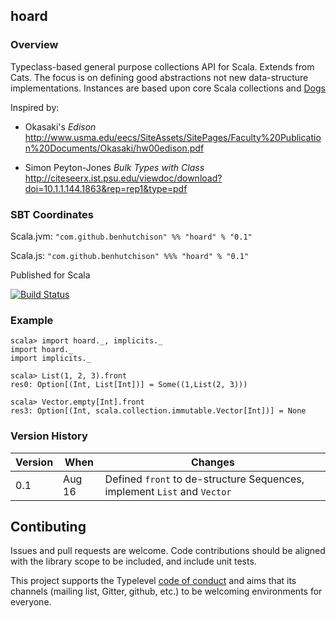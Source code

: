 ## hoard

### Overview

Typeclass-based general purpose collections API for Scala. Extends from Cats. The focus is on defining good abstractions 
not new data-structure implementations.
Instances are based upon core Scala collections and [Dogs](https://github.com/stew/dogs)

Inspired by:

- Okasaki's *Edison* http://www.usma.edu/eecs/SiteAssets/SitePages/Faculty%20Publication%20Documents/Okasaki/hw00edison.pdf

- Simon Peyton-Jones *Bulk Types with Class* http://citeseerx.ist.psu.edu/viewdoc/download?doi=10.1.1.144.1863&rep=rep1&type=pdf

### SBT Coordinates

Scala.jvm: `"com.github.benhutchison" %% "hoard" % "0.1"`

Scala.js: `"com.github.benhutchison" %%% "hoard" % "0.1"`

Published for Scala 

[![Build Status](https://travis-ci.org/benhutchison/hoard.svg?branch=master)](https://travis-ci.org/benhutchison/hoard)

### Example

```
scala> import hoard._, implicits._
import hoard._
import implicits._

scala> List(1, 2, 3).front
res0: Option[(Int, List[Int])] = Some((1,List(2, 3)))

scala> Vector.empty[Int].front
res3: Option[(Int, scala.collection.immutable.Vector[Int])] = None
```

### Version History 

| Version | When   | Changes |
| --------| -------| --------|
| 0.1     | Aug 16 | Defined `front` to de-structure Sequences, implement `List` and `Vector`|

## Contibuting

Issues and pull requests are welcome. Code contributions should be aligned with the library scope to be included, and include unit tests.

This project supports the Typelevel [code of conduct](http://typelevel.org/conduct.html) and aims that its channels (mailing list, Gitter, github, etc.) to be welcoming environments for everyone.
